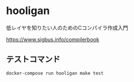 # hooligan

低レイヤを知りたい人のためのCコンパイラ作成入門

https://www.sigbus.info/compilerbook

## テストコマンド
`docker-compose run hooligan make test`
